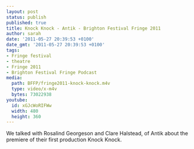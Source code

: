 ```yaml
---
layout: post
status: publish
published: true
title: Knock Knock - Antik - Brighton Festival Fringe 2011
author: sarah
date: '2011-05-27 20:39:53 +0100'
date_gmt: '2011-05-27 20:39:53 +0100'
tags:
- Fringe festival
- theatre
- Fringe 2011
- Brighton Festival Fringe Podcast
media:
  path: BFFP/fringe2011-knock-knock.m4v
  type: video/x-m4v
  bytes: 73022938
youtube:
  id: xGJcWoRIFWw
  width: 480
  height: 360
---
```

We talked with Rosalind Georgeson and Clare Halstead, of Antik about the 
premiere of their first production Knock Knock.

